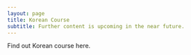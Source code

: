 ```yaml
---
layout: page
title: Korean Course
subtitle: Further content is upcoming in the near future.
---
```


Find out Korean course here.
